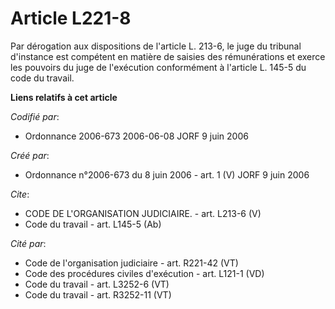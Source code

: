 # Article L221-8

Par dérogation aux dispositions de l'article L. 213-6, le juge du tribunal d'instance est compétent en matière de saisies des
rémunérations et exerce les pouvoirs du juge de l'exécution conformément à l'article L. 145-5 du code du travail.

**Liens relatifs à cet article**

_Codifié par_:

  - Ordonnance 2006-673 2006-06-08 JORF 9 juin 2006

_Créé par_:

  - Ordonnance n°2006-673 du 8 juin 2006 - art. 1 (V) JORF 9 juin 2006

_Cite_:

  - CODE DE L'ORGANISATION JUDICIAIRE. - art. L213-6 (V)
  - Code du travail - art. L145-5 (Ab)

_Cité par_:

  - Code de l'organisation judiciaire - art. R221-42 (VT)
  - Code des procédures civiles d'exécution - art. L121-1 (VD)
  - Code du travail - art. L3252-6 (VT)
  - Code du travail - art. R3252-11 (VT)
